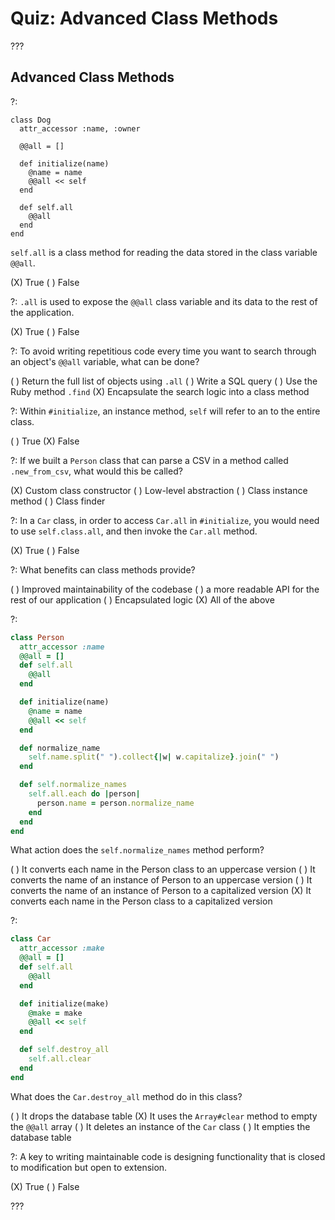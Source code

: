 # Quiz: Advanced Class Methods

???

## Advanced Class Methods

?: 

```
class Dog
  attr_accessor :name, :owner
  
  @@all = []
  
  def initialize(name)
    @name = name
    @@all << self
  end

  def self.all
    @@all
  end
end
```

`self.all` is a class method for reading the data stored in the class variable `@@all`.

(X) True ( ) False

?: `.all` is used to expose the `@@all` class variable and its data to the rest of the application.

(X) True ( ) False

?: To avoid writing repetitious code every time you want to search through an object's `@@all` variable, what can be done?

( ) Return the full list of objects using `.all` ( ) Write a SQL query ( ) Use the Ruby method `.find` (X) Encapsulate the search logic into a class method

?: Within `#initialize`, an instance method, `self` will refer to an to the entire class.

( ) True (X) False

?: If we built a `Person` class that can parse a CSV in a method called `.new_from_csv`, what would this be called?

(X) Custom class constructor ( ) Low-level abstraction ( ) Class instance method ( ) Class finder

?: In a `Car` class, in order to access `Car.all` in `#initialize`, you would need to use `self.class.all`, and then invoke the `Car.all` method.

(X) True ( ) False

?: What benefits can class methods provide?

( ) Improved maintainability of the codebase ( ) a more readable API for the rest of our application ( ) Encapsulated logic (X) All of the above

?:

```ruby
class Person
  attr_accessor :name
  @@all = []
  def self.all
    @@all
  end

  def initialize(name)
    @name = name
    @@all << self
  end

  def normalize_name
    self.name.split(" ").collect{|w| w.capitalize}.join(" ")
  end

  def self.normalize_names
    self.all.each do |person|
      person.name = person.normalize_name
    end
  end
end
```

What action does the `self.normalize_names` method perform?

( ) It converts each name in the Person class to an uppercase version ( ) It converts the name of an instance of Person to an uppercase version ( ) It converts the name of an instance of Person to a capitalized version (X) It converts each name in the Person class to a capitalized version

?:

```ruby
class Car
  attr_accessor :make
  @@all = []
  def self.all
    @@all
  end

  def initialize(make)
    @make = make
    @@all << self
  end

  def self.destroy_all
    self.all.clear
  end
end
```

What does the `Car.destroy_all` method do in this class?

( ) It drops the database table (X) It uses the `Array#clear` method to empty the `@@all` array ( ) It deletes an instance of the `Car` class ( ) It empties the database table

?: A key to writing maintainable code is designing functionality that is closed to modification but open to extension.

(X) True ( ) False

???
